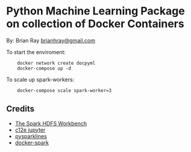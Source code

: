 # Python Machine Learning Package on collection of Docker Containers

By: Brian Ray <brianhray@gmail.com>

To start the enviroment:

```
    docker network create docpyml
    docker-compose up -d
```

To scale up spark-workers:
```
    docker-compose scale spark-worker=3
```



## Credits

* [The Spark HDFS Workbench](http://www.big-data-europe.eu/scalable-sparkhdfs-workbench-using-docker/)
* [c12e jupyter](https://hub.docker.com/r/c12e/alpine-jupyter-minimal/)
* [pysparklines](https://github.com/RedKrieg/pysparklines)
* [docker-spark](https://github.com/earthquakesan/docker-spark/)

